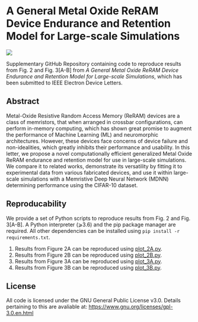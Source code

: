 # A General Metal Oxide ReRAM Device Endurance and Retention Model for Large-scale Simulations

![](https://img.shields.io/badge/license-GPL-blue.svg)

Supplementary GitHub Repository containing code to reproduce results from Fig. 2 and Fig. 3[A-B] from *A General Metal Oxide ReRAM Device Endurance and Retention Model for Large-scale Simulations*, which has been submitted to IEEE Electron Device Letters.

## Abstract
Metal-Oxide Resistive Random Access Memory (ReRAM) devices are a class of memristors, that when arranged in crossbar configurations, can perform in-memory computing, which has shown great promise to augment the performance of Machine Learning (ML) and neuromorphic architectures. However, these devices face concerns of device failure and non-idealities, which greatly inhibits their performance and usability. In this letter, we propose a novel computationally efficient generalized Metal Oxide ReRAM endurance and retention model for use in large-scale simulations. We compare it to related works, demonstrate its versatility by fitting it to experimental data from various fabricated devices, and use it within large-scale simulations with a Memristive Deep Neural Network (MDNN) determining performance using the CIFAR-10 dataset. 

## Reproducability
We provide a set of Python scripts to reproduce results from Fig. 2 and Fig. 3[A-B]. A Python interpreter (⩾3.6) and the pip package manager are required. All other dependencies can be installed using `pip install -r requirements.txt`.


1. Results from Figure 2A can be reproduced using [plot_2A.py](plot_2A.py).
2. Results from Figure 2B can be reproduced using [plot_2B.py](plot_2B.py).
3. Results from Figure 3A can be reproduced using [plot_3A.py](plot_3A.py).
4. Results from Figure 3B can be reproduced using [plot_3B.py](plot_3B.py).

## License
All code is licensed under the GNU General Public License v3.0. Details pertaining to this are avaliable at: https://www.gnu.org/licenses/gpl-3.0.en.html
